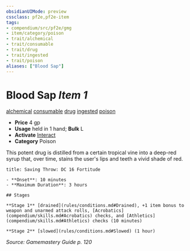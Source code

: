 ```yaml
---
obsidianUIMode: preview
cssclass: pf2e,pf2e-item
tags:
- compendium/src/pf2e/gmg
- item/category/poison
- trait/alchemical
- trait/consumable
- trait/drug
- trait/ingested
- trait/poison
aliases: ["Blood Sap"]
---
```

# Blood Sap *Item 1*  
[alchemical](rules/traits/alchemical.md)  [consumable](rules/traits/consumable.md)  [drug](rules/traits/drug-gmg.md)  [ingested](rules/traits/ingested.md)  [poison](rules/traits/poison.md)  

- **Price** 4 gp
- **Usage** held in 1 hand; **Bulk** L
- **Activate** [Interact](rules/actions/interact.md)
- **Category** Poison

This potent drug is distilled from a certain tropical vine into a deep-red syrup that, over time, stains the user's lips and teeth a vivid shade of red.

```ad-inline-affliction
title: Saving Throw: DC 16 Fortitude

- **Onset**: 10 minutes
- **Maximum Duration**: 3 hours

## Stages

**Stage 1** [drained](rules/conditions.md#Drained), +1 item bonus to weapon and unarmed attack rolls, [Acrobatics](compendium/skills.md#Acrobatics) checks, and [Athletics](compendium/skills.md#Athletics) checks (10 minutes)

**Stage 2** [slowed](rules/conditions.md#Slowed) (1 hour)
```

*Source: Gamemastery Guide p. 120*